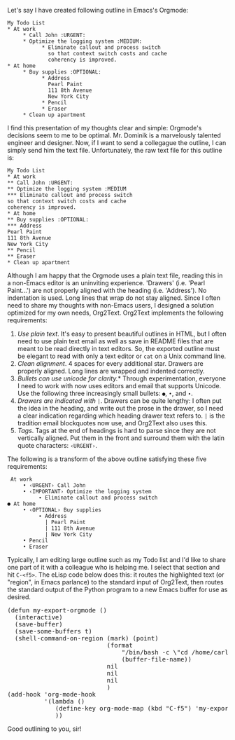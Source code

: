Let's say I have created following outline in Emacs's Orgmode:
~~~~~~~~~~~~~~~~~~~~~~~~~~~~~~~~~
My Todo List
* At work
     * Call John :URGENT:
     * Optimize the logging system :MEDIUM:
           * Eliminate callout and process switch 
             so that context switch costs and cache 
             coherency is improved.
* At home
     * Buy supplies :OPTIONAL:
           * Address
             Pearl Paint
             111 8th Avenue
             New York City
           * Pencil
           * Eraser
     * Clean up apartment
~~~~~~~~~~~~~~~~~~~~~~~~~~~~~~~~~

I find this presentation of my thoughts clear and simple: Orgmode's decisions seem to me to be optimal. Mr. Dominik is a marvelously talented engineer and designer. Now, if I want to send a collegague the outline, I can simply send him the text file. Unfortunately, the raw text file for this outline is:
~~~~~~~~~~~~~~~~~~~~~~~~~~~~~~~~~
My Todo List
* At work
** Call John :URGENT:
** Optimize the logging system :MEDIUM
*** Eliminate callout and process switch 
so that context switch costs and cache 
coherency is improved.
* At home
** Buy supplies :OPTIONAL:
*** Address
Pearl Paint
111 8th Avenue
New York City
** Pencil
** Eraser
* Clean up apartment
~~~~~~~~~~~~~~~~~~~~~~~~~~~~~~~~~

Although I am happy that the Orgmode uses a plain text file, reading this in a non-Emacs editor is an uninviting experience. 'Drawers' (i.e. 'Pearl Paint...') are not properly aligned with the heading (i.e. 'Address'). No indentation is used. Long lines that wrap do not stay aligned. Since I often need to share my thoughts with non-Emacs users, I designed a solution optimized for my own needs, Org2Text. Org2Text implements the following requirements:

1. *Use plain text*. It's easy to present beautiful outlines in HTML, but I often need to use plain text email as well as save in README files that are meant to be read directly in text editors. So, the exported outline must be elegant to read with only a text editor or `cat` on a Unix command line.
1. *Clean alignment*. 4 spaces for every additional star. Drawers are properly aligned. Long lines are wrapped and indented correctly.
1. *Bullets can use unicode for clarity.** Through experimentation, everyone I need to work with now uses editors and email that supports Unicode. Use the following three increasingly small bullets: `●`, `•`, and `∙`.
1. *Drawers are indicated with `|`*. Drawers can be quite lengthy: I often put the idea in the heading, and write out the prose in the drawer, so I need a clear indication regarding which heading drawer text refers to. `|` is the tradition email blockquotes now use, and Org2Text also uses this.
1. *Tags*. Tags at the end of headings is hard to parse since they are not vertically aligned. Put them in the front and surround them with the latin quote characters: `‹URGENT›`. 

The following is a transform of the above outline satisfying these five requirements:
~~~~~~~~~~~~~~~~~~~~~~~~~~~~~~~~~
 At work 
     • ‹URGENT› Call John 
     • ‹IMPORTANT› Optimize the logging system 
          ∙ Eliminate callout and process switch 
● At home 
     • ‹OPTIONAL› Buy supplies 
          ∙ Address 
            | Pearl Paint 
            | 111 8th Avenue 
            | New York City 
     • Pencil 
     • Eraser 
~~~~~~~~~~~~~~~~~~~~~~~~~~~~~~~~~

Typically, I am editing large outline such as my Todo list and I'd like to share one part of it with a colleague who is helping me. I select that section and hit `C-<f5>`. The eLisp code below does this: it routes the highlighted text (or "region", in Emacs parlance) to the standard input of Org2Text, then routes the standard output of the Python program to a new Emacs buffer for use as desired. 

<pre class="prettyprint lang-lisp">
(defun my-export-orgmode ()
  (interactive)
  (save-buffer)
  (save-some-buffers t)
  (shell-command-on-region (mark) (point)
                           (format
                               "/bin/bash -c \"cd /home/carlhu/Desktop/personal;  /usr/bin/python /home/carlhu/Desktop/personal/export_org.py %s; \""
                               (buffer-file-name))
                           nil
                           nil
                           nil
                           )
(add-hook 'org-mode-hook
          '(lambda ()
             (define-key org-mode-map (kbd "C-f5") 'my-export-orgmode)
             ))
</pre>

Good outlining to you, sir! 